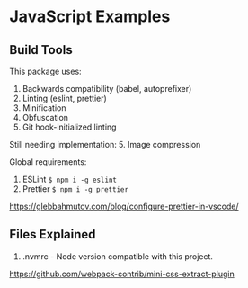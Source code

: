 # JavaScript Examples

## Build Tools

This package uses:

1. Backwards compatibility (babel, autoprefixer)
2. Linting (eslint, prettier)
3. Minification
4. Obfuscation
5. Git hook-initialized linting

Still needing implementation:
5. Image compression

Global requirements:
1. ESLint `$ npm i -g eslint`
1. Prettier `$ npm i -g prettier`

https://glebbahmutov.com/blog/configure-prettier-in-vscode/

## Files Explained

1. .nvmrc - Node version compatible with this project.

https://github.com/webpack-contrib/mini-css-extract-plugin